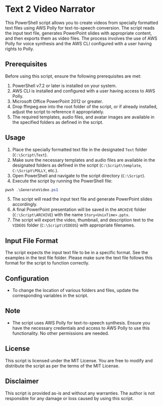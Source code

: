 # Text 2 Video Narrator

This PowerShell script allows you to create videos from specially formatted text files using AWS Polly for text-to-speech conversion. The script reads the input text file, generates PowerPoint slides with appropriate content, and then exports them as video files. The process involves the use of AWS Polly for voice synthesis and the AWS CLI configured with a user having rights to Polly.

## Prerequisites

Before using this script, ensure the following prerequisites are met:

1. PowerShell v7.2 or later is installed on your system.
2. AWS CLI is installed and configured with a user having access to AWS Polly.
3. Microsoft Office PowerPoint 2012 or greater.
4. Drop ffmpeg.exe into the root folder of the script, or if already installed, adjust the script to reference it appropriately.
5. The required templates, audio files, and avatar images are available in the specified folders as defined in the script.

## Usage

1. Place the specially formatted text file in the designated `Text` folder (`C:\Script\Text`).
2. Make sure the necessary templates and audio files are available in the designated folders as defined in the script (`C:\Script\template`, `C:\Script\POLLY`, etc.).
3. Open PowerShell and navigate to the script directory (`C:\Script`).
4. Execute the script by running the PowerShell file:

```powershell
pwsh .\GenerateVideo.ps1
```

5. The script will read the input text file and generate PowerPoint slides accordingly.
6. A final PowerPoint presentation will be saved in the `ARCHIVE` folder (`C:\Script\ARCHIVE`) with the name `Story<UnixTime>.pptx`.
7. The script will export the video, thumbnail, and description text to the `VIDEOS` folder (`C:\Script\VIDEOS`) with appropriate filenames.

## Input File Format

The script expects the input text file to be in a specific format.  See the examples in the test file folder.  Please make sure the text file follows this format for the script to function correctly.

## Configuration

- To change the location of various folders and files, update the corresponding variables in the script.

## Note

- The script uses AWS Polly for text-to-speech synthesis. Ensure you have the necessary credentials and access to AWS Polly to use this functionality.  No other permissions are needed.

## License

This script is licensed under the MIT License. You are free to modify and distribute the script as per the terms of the MIT License.

## Disclaimer

This script is provided as-is and without any warranties. The author is not responsible for any damage or loss caused by using this script.
